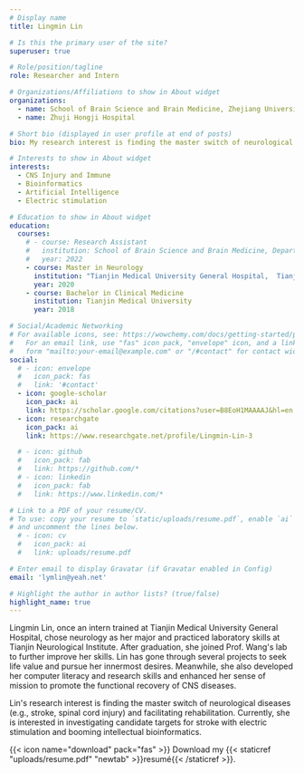```yaml
---
# Display name
title: Lingmin Lin

# Is this the primary user of the site?
superuser: true

# Role/position/tagline
role: Researcher and Intern

# Organizations/Affiliations to show in About widget
organizations:
  - name: School of Brain Science and Brain Medicine, Zhejiang University
  - name: Zhuji Hongji Hospital

# Short bio (displayed in user profile at end of posts)
bio: My research interest is finding the master switch of neurological disease (e.g., stroke and spinal cord injury) and facilitating rehabilitation. Currently, I am interested in investigating candidate targets for stroke with electric stimulation and booming intellectual bioinformatics.

# Interests to show in About widget
interests:
  - CNS Injury and Immune
  - Bioinformatics
  - Artificial Intelligence
  - Electric stimulation

# Education to show in About widget
education:
  courses:
    # - course: Research Assistant
    #   institution: School of Brain Science and Brain Medicine, Department of Rehabilitation Medicine in the First Affiliated Hospital of Zhejiang University
    #   year: 2022
    - course: Master in Neurology
      institution: "Tianjin Medical University General Hospital,  Tianjin Neurological Institute"
      year: 2020
    - course: Bachelor in Clinical Medicine
      institution: Tianjin Medical University
      year: 2018

# Social/Academic Networking
# For available icons, see: https://wowchemy.com/docs/getting-started/page-builder/#icons
#   For an email link, use "fas" icon pack, "envelope" icon, and a link in the
#   form "mailto:your-email@example.com" or "/#contact" for contact widget.
social:
  # - icon: envelope
  #   icon_pack: fas
  #   link: '#contact'
  - icon: google-scholar 
    icon_pack: ai
    link: https://scholar.google.com/citations?user=B8EoH1MAAAAJ&hl=en
  - icon: researchgate
    icon_pack: ai
    link: https://www.researchgate.net/profile/Lingmin-Lin-3

  # - icon: github
  #   icon_pack: fab
  #   link: https://github.com/*
  # - icon: linkedin
  #   icon_pack: fab
  #   link: https://www.linkedin.com/*

# Link to a PDF of your resume/CV.
# To use: copy your resume to `static/uploads/resume.pdf`, enable `ai` icons in `params.toml`,
# and uncomment the lines below.
  # - icon: cv
  #   icon_pack: ai
  #   link: uploads/resume.pdf

# Enter email to display Gravatar (if Gravatar enabled in Config)
email: 'lymlin@yeah.net'

# Highlight the author in author lists? (true/false)
highlight_name: true
---
```


Lingmin Lin, once an intern trained at Tianjin Medical University General Hospital, chose neurology as her major and practiced laboratory skills at Tianjin Neurological Institute. After graduation, she joined Prof. Wang's lab to further improve her skills. Lin has gone through several projects to seek life value and pursue her innermost desires. Meanwhile, she also developed her computer literacy and research skills and enhanced her sense of mission to promote the functional recovery of CNS diseases.

Lin's research interest is finding the master switch of neurological diseases (e.g., stroke, spinal cord injury) and facilitating rehabilitation. Currently, she is interested in investigating candidate targets for stroke with electric stimulation and booming intellectual bioinformatics.


{{< icon name="download" pack="fas" >}} Download my {{< staticref "uploads/resume.pdf" "newtab" >}}resumé{{< /staticref >}}.
